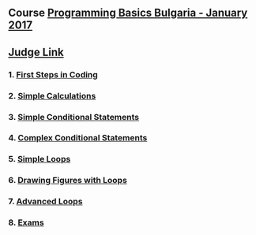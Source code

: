 ## Course <a href="https://softuni.bg/trainings/1560/programming-basics-bulgaria-january-2017">Programming Basics Bulgaria - January 2017</a>

## <a href="https://judge.softuni.bg/Contests#!/List/ByCategory/37/Programming-Basics-Exercises">Judge Link</a>

 ### 1. <a href="https://github.com/i-den/SoftwareUniversity/tree/master/01)%20Programming%20Basics/01.%20First%20Steps%20in%20Coding">First Steps in Coding</a>

 ### 2. <a href="https://github.com/i-den/SoftwareUniversity/tree/master/01)%20Programming%20Basics/02.%20Simple%20Calculations">Simple Calculations</a>

 ### 3. <a href="https://github.com/i-den/SoftwareUniversity/tree/master/01)%20Programming%20Basics/03.%20Simple%20Conditional%20Statements">Simple Conditional Statements</a>

 ### 4. <a href="https://github.com/i-den/SoftwareUniversity/tree/master/01)%20Programming%20Basics/04.%20Complex%20Conditional%20Statements">Complex Conditional Statements</a>

 ### 5. <a href="https://github.com/i-den/SoftwareUniversity/tree/master/01)%20Programming%20Basics/05.%20Simple%20Loops">Simple Loops</a>

 ### 6. <a href="https://github.com/i-den/SoftwareUniversity/tree/master/01)%20Programming%20Basics/06.%20Drawing%20Figures%20with%20Loops">Drawing Figures with Loops</a>

 ### 7. <a href="https://github.com/i-den/SoftwareUniversity/tree/master/01)%20Programming%20Basics/07.%20Advanced%20Loops">Advanced Loops</a>

 ### 8. <a href="https://github.com/i-den/SoftwareUniversity/tree/master/01)%20Programming%20Basics/Some%20of%20the%20Exams">Exams</a>
